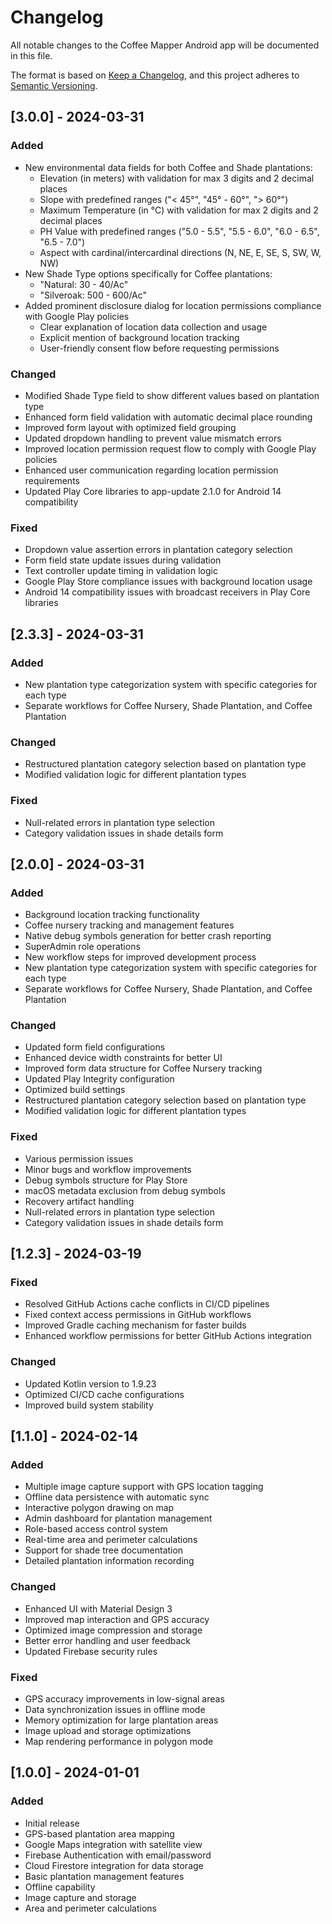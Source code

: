 # Changelog

All notable changes to the Coffee Mapper Android app will be documented in this file.

The format is based on [Keep a Changelog](https://keepachangelog.com/en/1.0.0/),
and this project adheres to [Semantic Versioning](https://semver.org/spec/v2.0.0.html).

## [3.0.0] - 2024-03-31

### Added
- New environmental data fields for both Coffee and Shade plantations:
  - Elevation (in meters) with validation for max 3 digits and 2 decimal places
  - Slope with predefined ranges ("< 45°", "45° - 60°", "> 60°")
  - Maximum Temperature (in °C) with validation for max 2 digits and 2 decimal places
  - PH Value with predefined ranges ("5.0 - 5.5", "5.5 - 6.0", "6.0 - 6.5", "6.5 - 7.0")
  - Aspect with cardinal/intercardinal directions (N, NE, E, SE, S, SW, W, NW)
- New Shade Type options specifically for Coffee plantations:
  - "Natural: 30 - 40/Ac"
  - "Silveroak: 500 - 600/Ac"
- Added prominent disclosure dialog for location permissions compliance with Google Play policies
  - Clear explanation of location data collection and usage
  - Explicit mention of background location tracking
  - User-friendly consent flow before requesting permissions

### Changed
- Modified Shade Type field to show different values based on plantation type
- Enhanced form field validation with automatic decimal place rounding
- Improved form layout with optimized field grouping
- Updated dropdown handling to prevent value mismatch errors
- Improved location permission request flow to comply with Google Play policies
- Enhanced user communication regarding location permission requirements
- Updated Play Core libraries to app-update 2.1.0 for Android 14 compatibility

### Fixed
- Dropdown value assertion errors in plantation category selection
- Form field state update issues during validation
- Text controller update timing in validation logic
- Google Play Store compliance issues with background location usage
- Android 14 compatibility issues with broadcast receivers in Play Core libraries

## [2.3.3] - 2024-03-31

### Added
- New plantation type categorization system with specific categories for each type
- Separate workflows for Coffee Nursery, Shade Plantation, and Coffee Plantation

### Changed
- Restructured plantation category selection based on plantation type
- Modified validation logic for different plantation types

### Fixed
- Null-related errors in plantation type selection
- Category validation issues in shade details form

## [2.0.0] - 2024-03-31

### Added
- Background location tracking functionality
- Coffee nursery tracking and management features
- Native debug symbols generation for better crash reporting
- SuperAdmin role operations
- New workflow steps for improved development process
- New plantation type categorization system with specific categories for each type
- Separate workflows for Coffee Nursery, Shade Plantation, and Coffee Plantation

### Changed
- Updated form field configurations
- Enhanced device width constraints for better UI
- Improved form data structure for Coffee Nursery tracking
- Updated Play Integrity configuration
- Optimized build settings
- Restructured plantation category selection based on plantation type
- Modified validation logic for different plantation types

### Fixed
- Various permission issues
- Minor bugs and workflow improvements
- Debug symbols structure for Play Store
- macOS metadata exclusion from debug symbols
- Recovery artifact handling
- Null-related errors in plantation type selection
- Category validation issues in shade details form

## [1.2.3] - 2024-03-19

### Fixed
- Resolved GitHub Actions cache conflicts in CI/CD pipelines
- Fixed context access permissions in GitHub workflows
- Improved Gradle caching mechanism for faster builds
- Enhanced workflow permissions for better GitHub Actions integration

### Changed
- Updated Kotlin version to 1.9.23
- Optimized CI/CD cache configurations
- Improved build system stability

## [1.1.0] - 2024-02-14

### Added
- Multiple image capture support with GPS location tagging
- Offline data persistence with automatic sync
- Interactive polygon drawing on map
- Admin dashboard for plantation management
- Role-based access control system
- Real-time area and perimeter calculations
- Support for shade tree documentation
- Detailed plantation information recording

### Changed
- Enhanced UI with Material Design 3
- Improved map interaction and GPS accuracy
- Optimized image compression and storage
- Better error handling and user feedback
- Updated Firebase security rules

### Fixed
- GPS accuracy improvements in low-signal areas
- Data synchronization issues in offline mode
- Memory optimization for large plantation areas
- Image upload and storage optimizations
- Map rendering performance in polygon mode

## [1.0.0] - 2024-01-01

### Added
- Initial release
- GPS-based plantation area mapping
- Google Maps integration with satellite view
- Firebase Authentication with email/password
- Cloud Firestore integration for data storage
- Basic plantation management features
- Offline capability
- Image capture and storage
- Area and perimeter calculations 